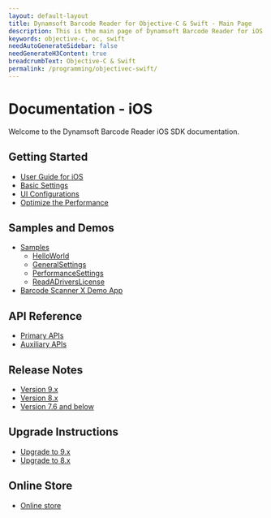 ```yaml
---
layout: default-layout
title: Dynamsoft Barcode Reader for Objective-C & Swift - Main Page
description: This is the main page of Dynamsoft Barcode Reader for iOS SDK.
keywords: objective-c, oc, swift
needAutoGenerateSidebar: false
needGenerateH3Content: true
breadcrumbText: Objective-C & Swift
permalink: /programming/objectivec-swift/
---
```


# Documentation - iOS 

Welcome to the Dynamsoft Barcode Reader iOS SDK documentation.

## Getting Started

- [User Guide for iOS](user-guide.md)
- [Basic Settings](add-basic-settings.md)
- [UI Configurations](ui-configurations.md)
- [Optimize the Performance](quick-performance-settings.md)

## Samples and Demos

- [Samples](samples/index.md)
  - [HelloWorld](samples/helloworld.md)
  - [GeneralSettings](samples/general.md)
  - [PerformanceSettings](samples/performance.md)
  - [ReadADriversLicense](samples/drivers-license.md)
- <a href="https://apps.apple.com/us/app/barcode-scanner-x/id1120581630" target="_blank">Barcode Scanner X Demo App</a>

## API Reference

- [Primary APIs](api-reference/primary-index.md)
- [Auxiliary APIs](api-reference/auxiliary-index.md)

## Release Notes

- [Version 9.x](release-notes/ios-9.md)
- [Version 8.x](release-notes/ios-8.md)
- [Version 7.6 and below](release-notes/ios-7.md)

## Upgrade Instructions

- [Upgrade to 9.x](upgrade-to-9.x.md)
- [Upgrade to 8.x](upgrade.md)

## Online Store

- <a href="https://www.dynamsoft.com/store/dynamsoft-barcode-reader/#mobile" target="_blank">Online store</a>
